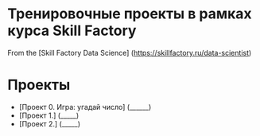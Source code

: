 # Тренировочные проекты в рамках курса Skill Factory
From the [Skill Factory Data Science] (https://skillfactory.ru/data-scientist)

# Проекты
* [Проект 0. Игра: угадай число] (______)
* [Проект 1.] (_____)
* [Проект 2.] (_____)
